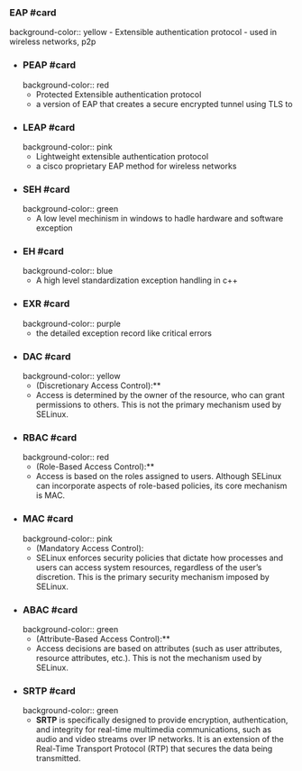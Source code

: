 ### EAP #card
background-color:: yellow
	- Extensible authentication protocol
	- used in wireless networks, p2p
- ### PEAP #card
  background-color:: red
	- Protected Extensible authentication protocol
	- a version of EAP that creates a secure encrypted tunnel using TLS to
- ### LEAP #card
  background-color:: pink
	- Lightweight extensible authentication protocol
	- a cisco proprietary EAP method for wireless networks
- ### SEH #card
  background-color:: green
	- A low level mechinism in windows to hadle hardware and software exception
- ### EH #card
  background-color:: blue
	- A high level standardization exception handling in c++
- ### EXR #card
  background-color:: purple
	- the detailed exception record like critical errors
- ### DAC #card
  background-color:: yellow
	- (Discretionary Access Control):**
	- Access is determined by the owner of the resource, who can grant permissions to others. This is not the primary mechanism used by SELinux.
- ### RBAC #card
  background-color:: red
	- (Role-Based Access Control):**
	- Access is based on the roles assigned to users. Although SELinux can incorporate aspects of role-based policies, its core mechanism is MAC.
- ### MAC #card
  background-color:: pink
	- (Mandatory Access Control):
	- SELinux enforces security policies that dictate how processes and users can access system resources, regardless of the user’s discretion. This is the primary security mechanism imposed by SELinux.
- ### ABAC #card
  background-color:: green
	- (Attribute-Based Access Control):**
	- Access decisions are based on attributes (such as user attributes, resource attributes, etc.). This is not the mechanism used by SELinux.
- ### SRTP #card
  background-color:: green
	- **SRTP** is specifically designed to provide encryption, authentication, and integrity for real-time multimedia communications, such as audio and video streams over IP networks. It is an extension of the Real-Time Transport Protocol (RTP) that secures the data being transmitted.